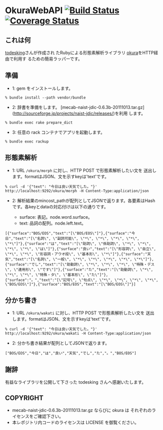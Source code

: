 OkuraWebAPI [![Build Status](https://travis-ci.org/n-miyo/OkuraWebAPI.svg?branch=master)](https://travis-ci.org/n-miyo/OkuraWebAPI) [![Coverage Status](https://coveralls.io/repos/n-miyo/OkuraWebAPI/badge.png?branch=master)](https://coveralls.io/r/n-miyo/OkuraWebAPI?branch=master)
====================


これは何
--------------------

[todesking](https://github.com/todesking/okura)さんが作成され
たRubyによる形態素解析ライブラリ
[okura](https://github.com/todesking/okura)をHTTP経由で利用す
るための簡易ラッパーです。


準備
--------------------

* 1: gem をインストールします。

```
% bundle install --path vendor/bundle
```

* 2: 辞書を準備をします。
[mecab-naist-jdic-0.6.3b-20111013.tar.gz]
(http://sourceforge.jp/projects/naist-jdic/releases/)を利用
します。

```
% bundle exec rake prepare_dict
```

* 3: 任意の rack コンテナでアプリを起動します。

```
% bundle exec rackup
```


形態素解析
--------------------

* 1: URL `/okura/morph` に対し、HTTP POST で形態素解析したい文を
送出します。formatはJSON、文を示すkeyは'text'です。

```
% curl -d '{"text": "今日は良い天気でした。"}' http://localhost:9292/okura/morph -H Content-Type:application/json
```

* 2: 解析結果のmincost_pathが配列としてJSONで返ります。各要素はHashです。各keyとdataの対応付けは以下の通りです。

    - surface: 表記。node.word.surface。
    - text: 品詞の配列。node.left.text。

```
[{"surface":"BOS/EOS","text":"[\"BOS/EOS\"]"},{"surface":"今日","text":"[\"名詞\", \"副詞可能\", \"*\", \"*\", \"*\", \"*\", \"*\"]"},{"surface":"は","text":"[\"助詞\", \"係助詞\", \"*\", \"*\", \"*\", \"*\", \"は\"]"},{"surface":"良い","text":"[\"形容詞\", \"自立\", \"*\", \"*\", \"形容詞・アウオ段\", \"基本形\", \"*\"]"},{"surface":"天気","text":"[\"名詞\", \"一般\", \"*\", \"*\", \"*\", \"*\", \"*\"]"},{"surface":"でし","text":"[\"助動詞\", \"*\", \"*\", \"*\", \"特殊・デス\", \"連用形\", \"です\"]"},{"surface":"た","text":"[\"助動詞\", \"*\", \"*\", \"*\", \"特殊・タ\", \"基本形\", \"た\"]"},{"surface":"。","text":"[\"記号\", \"句点\", \"*\", \"*\", \"*\", \"*\", \"BOS/EOS\"]"},{"surface":"BOS/EOS","text":"[\"BOS/EOS\"]"}]
```

分かち書き
--------------------

* 1: URL `/okura/wakati` に対し、HTTP POST で形態素解析したい文を
送出します。formatはJSON、文を示すkeyは'text'です。

```
% curl -d '{"text": "今日は良い天気でした。"}' http://localhost:9292/okura/wakati -H Content-Type:application/json
```

* 2: 分かち書き結果が配列としてJSONで返ります。

```
["BOS/EOS","今日","は","良い","天気","でし","た","。","BOS/EOS"]
```


謝辞
--------------------

有益なライブラリを公開して下さった todesking さんへ感謝いたします。


COPYRIGHT
--------------------

* mecab-naist-jdic-0.6.3b-20111013.tar.gz ならびに okura は
  それぞれのライセンスをご確認下さい。
* 本レポジトリ内コードのライセンスは LICENSE を御覧ください。
